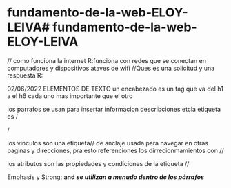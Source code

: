 # fundamento-de-la-web-ELOY-LEIVA# fundamento-de-la-web-ELOY-LEIVA
// como funciona la internet
R:funciona con redes que se conectan en computadores y dispositivos ataves de wifi
//Ques es una solicitud y una respuesta
R:


02/06/2022
ELEMENTOS DE TEXTO
un encabezado es un tag que va del h1 a el h6 cada uno mas importante que el otro 

los parrafos se usan para insertar informacion describciones etcla etiqueta es /*<p>*/

los vinculos son una etiqueta/*<a>*/ de anclaje usada para navegar en otras paginas y direcciones, pra esto referenciones los dirrecionmamientos con /*<href>*/

los atributos son las propiedades y condiciones de la etiqueta 
/*<etiqueta propiedad = "valor">*/

Emphasis y Strong: <strong> and <em> se utilizan a menudo dentro de los párrafos <p>





